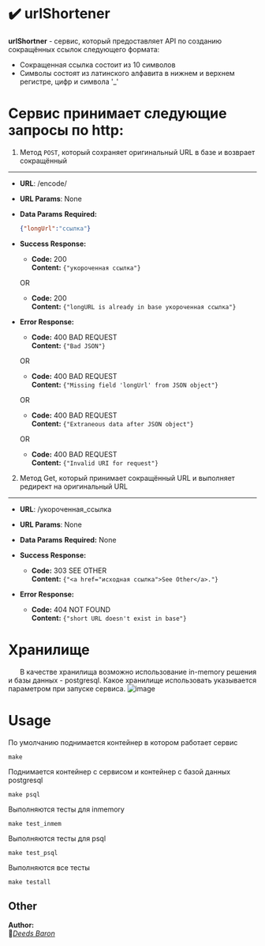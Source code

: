 # :heavy_check_mark: urlShortener
**urlShortner** - сервис, который предоставляет API по созданию сокращённых ссылок следующего формата:
- Сокращенная ссылка состоит из 10 символов
- Cимволы состоят из латинского алфавита в нижнем и верхнем регистре, цифр и символа '_'
# Сервис принимает следующие запросы по http:
1. Метод `POST`, который сохраняет оригинальный URL в базе и возврает сокращённый
----
* **URL**: /encode/
*  **URL Params**: None 
* **Data Params**
   **Required:**
   ```json
  {"longUrl":"ссылка"}
  ```
* **Success Response:**
  * **Code:** 200 <br />
    **Content:** `{"укороченная ссылка"}`
    
  OR
  
  * **Code:** 200 <br />
    **Content:** `{"longURL is already in base укороченная ссылка"}`
    
* **Error Response:**
  * **Code:** 400 BAD REQUEST <br />
    **Content:** `{"Bad JSON"}`
    
  OR
  
   * **Code:** 400 BAD REQUEST <br />
    **Content:** `{"Missing field 'longUrl' from JSON object"}`
    
  OR
  
   * **Code:** 400 BAD REQUEST <br />
    **Content:** `{"Extraneous data after JSON object"}`
    
  OR
  
   * **Code:** 400 BAD REQUEST <br />
    **Content:** `{"Invalid URI for request"}`
2. Метод Get, который принимает сокращённый URL и выполняет редирект на оригинальный URL
----
* **URL**: /укороченная_ссылка
*  **URL Params**: None
* **Data Params**
   **Required:** None
   
* **Success Response:**
  * **Code:** 303 SEE OTHER <br />
    **Content:** `{"<a href="исходная ссылка">See Other</a>."}`
    
* **Error Response:**
  * **Code:** 404 NOT FOUND <br />
    **Content:** `{"short URL doesn't exist in base"}`
# Хранилище  
&nbsp;&nbsp;&nbsp;&nbsp;&nbsp;&nbsp;В качестве хранилища возможно использование in-memory решения и базы данных - postgresql. Какое хранилище использовать указывается параметром при запуске сервиса. 
![image](https://user-images.githubusercontent.com/80648065/155390687-8f427f70-a635-4e98-98f9-ee1aca628551.png)
# Usage
По умолчанию поднимается контейнер в котором работает сервис

    make

Поднимается контейнер с сервисом и контейнер с базой данных postgresql

    make psql
    
Выполняются тесты для inmemory

    make test_inmem
Выполняются тесты для psql

    make test_psql
Выполняются все тесты

    make testall
## Other
**Author:**  
:vampire:*[Deeds Baron](https://github.com/DeedsBaron)*  

